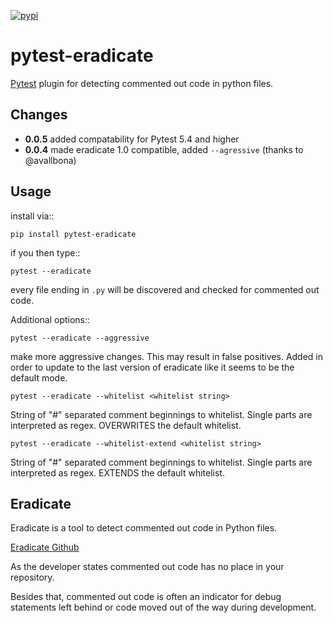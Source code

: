 [![pypi](https://img.shields.io/pypi/v/pytest-eradicate.svg)](https://pypi.python.org/pypi/pytest-eradicate/)

pytest-eradicate
===============================================================

[Pytest](http://pytest.org/) plugin for detecting commented out code in python files.

Changes
-------

- **0.0.5** added compatability for Pytest 5.4 and higher
- **0.0.4** made eradicate 1.0 compatible, added `--agressive` (thanks to @avallbona)

Usage
---------

install via::

    pip install pytest-eradicate

if you then type::

    pytest --eradicate

every file ending in ``.py`` will be discovered and checked
for commented out code.

Additional options::

    pytest --eradicate --aggressive

make more aggressive changes. This may result in false positives.
Added in order to update to the last version of eradicate like it seems to be the default mode.

    pytest --eradicate --whitelist <whitelist string>

String of "#" separated comment beginnings to whitelist.
Single parts are interpreted as regex. OVERWRITES the default whitelist.

    pytest --eradicate --whitelist-extend <whitelist string>

String of "#" separated comment beginnings to whitelist.
Single parts are interpreted as regex. EXTENDS the default whitelist.

Eradicate
---------

Eradicate is a tool to detect commented out code in Python files.

[Eradicate Github](https://github.com/myint/eradicate)

As the developer states commented out code has no place in your repository.

Besides that, commented out code is often an indicator for debug statements left behind or
code moved out of the way during development.
